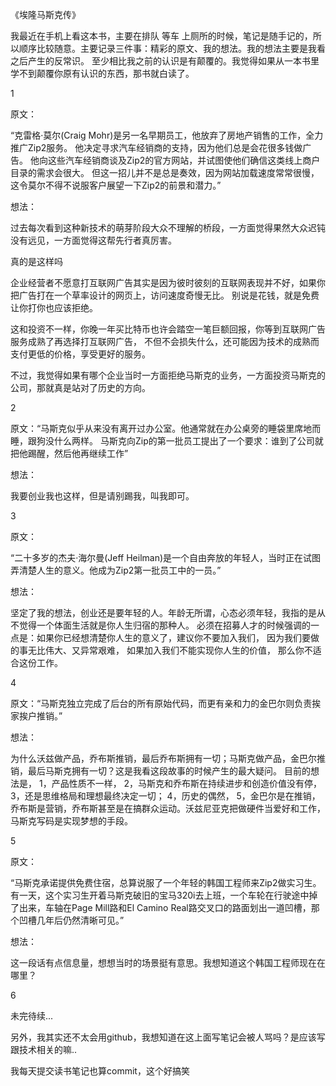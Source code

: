 《埃隆马斯克传》

我最近在手机上看这本书，主要在排队 等车 上厕所的时候，笔记是随手记的，所以顺序比较随意。主要记录三件事：精彩的原文、我的想法。我的想法主要是我看之后产生的反常识。
至少相比我之前的认识是有颠覆的。我觉得如果从一本书里学不到颠覆你原有认识的东西，那书就白读了。

1

原文：

“克雷格·莫尔(Craig Mohr)是另一名早期员工，他放弃了房地产销售的工作，全力推广Zip2服务。
他决定寻求汽车经销商的支持，因为他们总是会花很多钱做广告。
他向这些汽车经销商谈及Zip2的官方网站，并试图使他们确信这类线上商户目录的需求会很大。
但这一招儿并不是总是奏效，因为网站加载速度常常很慢，这令莫尔不得不说服客户展望一下Zip2的前景和潜力。”

想法：

过去每次看到这种新技术的萌芽阶段大众不理解的桥段，一方面觉得果然大众迟钝没有远见，一方面觉得这帮先行者真厉害。

真的是这样吗

企业经营者不愿意打互联网广告其实是因为彼时彼刻的互联网表现并不好，如果你把广告打在一个草率设计的网页上，访问速度奇慢无比。
别说是花钱，就是免费让你打你也应该拒绝。

这和投资不一样，你晚一年买比特币也许会踏空一笔巨额回报，你等到互联网广告服务成熟了再选择打互联网广告，
不但不会损失什么，还可能因为技术的成熟而支付更低的价格，享受更好的服务。

不过，我觉得如果有哪个企业当时一方面拒绝马斯克的业务，一方面投资马斯克的公司，那就真是站对了历史的方向。

2

原文：“马斯克似乎从来没有离开过办公室。他通常就在办公桌旁的睡袋里席地而睡，跟狗没什么两样。
马斯克向Zip的第一批员工提出了一个要求：谁到了公司就把他踢醒，然后他再继续工作”

想法：

我要创业我也这样，但是请别踢我，叫我即可。

3

原文：

“二十多岁的杰夫·海尔曼(Jeff Heilman)是一个自由奔放的年轻人，当时正在试图弄清楚人生的意义。他成为Zip2第一批员工中的一员。”

想法：

坚定了我的想法，创业还是要年轻的人。年龄无所谓，心态必须年轻，我指的是从不觉得一个体面生活就是你人生归宿的那种人。
必须在招募人才的时候强调的一点是：如果你已经想清楚你人生的意义了，建议你不要加入我们，
因为我们要做的事无比伟大、又异常艰难，
如果加入我们不能实现你人生的价值，
那么你不适合这份工作。

4

原文：“马斯克独立完成了后台的所有原始代码，而更有亲和力的金巴尔则负责挨家挨户推销。”

想法：

为什么沃兹做产品，乔布斯推销，最后乔布斯拥有一切；马斯克做产品，金巴尔推销，最后马斯克拥有一切？这是我看这段故事的时候产生的最大疑问。
目前的想法是，
1，产品性质不一样，
2，马斯克和乔布斯在持续进步和创造价值没有停，
3，还是思维格局和理想最终决定一切；
4，历史的偶然，
5，金巴尔是在推销，乔布斯是营销，乔布斯甚至是在搞群众运动。沃兹尼亚克把做硬件当爱好和工作，马斯克写码是实现梦想的手段。

5

原文：

“马斯克承诺提供免费住宿，总算说服了一个年轻的韩国工程师来Zip2做实习生。有一天，这个实习生开着马斯克破旧的宝马320i去上班，一个车轮在行驶途中掉了出来，车轴在Page Mill路和El Camino Real路交叉口的路面划出一道凹槽，那个凹槽几年后仍然清晰可见。”

想法：

这一段话有点信息量，想想当时的场景挺有意思。我想知道这个韩国工程师现在在哪里？

6

未完待续...

另外，我其实还不太会用github，我想知道在这上面写笔记会被人骂吗？是应该写跟技术相关的嘛..

我每天提交读书笔记也算commit，这个好搞笑
